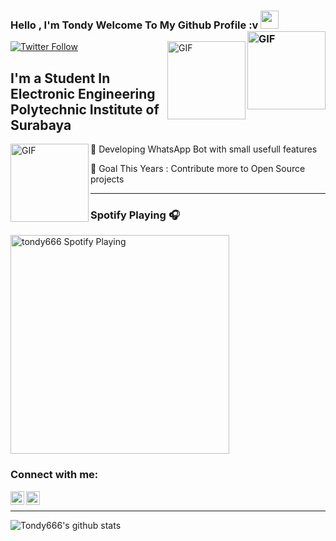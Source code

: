 ### Hello , I'm Tondy Welcome To My Github Profile :v  <img src="https://github.com/TheDudeThatCode/TheDudeThatCode/blob/master/Assets/Hi.gif" width="29px"> <img align="right" alt="GIF" height="125px" src="https://media.giphy.com/media/KzJkzjggfGN5Py6nkT/giphy.gif" />


<img align="right" alt="GIF" height="125px" src="https://media.giphy.com/media/KDDpcKigbfFpnejZs6/200.webp" />


[![Twitter Follow](https://img.shields.io/twitter/follow/tondy_666?color=1DA1F2&logo=twitter&style=for-the-badge)](https://twitter.com/intent/follow?original_referer=https%3A%2F%2Fgithub.com%2Ftondy_666&screen_name=tondy_666) 

## I'm a Student In Electronic Engineering Polytechnic Institute of Surabaya

<img align="left" alt="GIF" height="125px" src="https://media.giphy.com/media/LmNwrBhejkK9EFP504/giphy.gif" />

👯 Developing WhatsApp Bot with small usefull features 


🥅 Goal This Years : Contribute more to Open Source projects


---

### Spotify Playing 🎧
[<img src="https://now-playing-codestackr.vercel.app/api/spotify-playing" alt="tondy666 Spotify Playing" width="350" />](https://open.spotify.com/user/2qjtexdu1jocylwuys43trc4s)

### Connect with me:

[<img align="left" alt="tondy_666 | Twitter" width="22px" src="https://cdn.jsdelivr.net/npm/simple-icons@v3/icons/twitter.svg" />][twitter]
[<img align="left" alt="tondy_666 | Instagram" width="22px" src="https://cdn.jsdelivr.net/npm/simple-icons@v3/icons/instagram.svg" />][instagram]

<br />

---

![Tondy666's github stats](https://github-readme-stats-5fsr4i2qn.vercel.app/api?username=tondy666)

[twitter]: https://twitter.com/tondy_666
[instagram]: https://instagram.com/tondy_666


